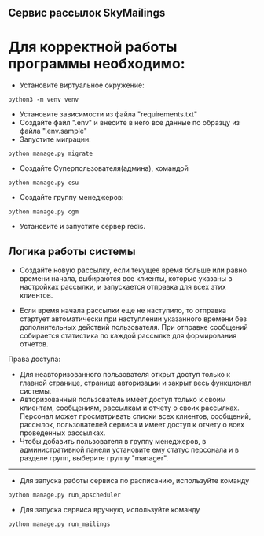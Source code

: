 ## <a id="title1">Сервис рассылок SkyMailings</a>

# Для корректной работы программы необходимо:
- Установите виртуальное окружение:
```shell
python3 -m venv venv
```
- Установите зависимости из файла "requirements.txt"
- Создайте файл ".env" и внесите в него все данные по образцу из файла ".env.sample"
- Запустите миграции:
```shell
python manage.py migrate
```
- Создайте Суперпользователя(админа), командой
```shell
python manage.py csu
```
- Создайте группу менеджеров:
```shell
python manage.py cgm
```
- Установите и запустите сервер redis.

<a id="title2">Логика работы системы</a>
---
- Создайте новую рассылку, если текущее время больше или равно времени начала, выбираются все клиенты, которые указаны в настройках рассылки, и запускается отправка для всех этих клиентов.

- Если время начала рассылки еще не наступило, то отправка стартует автоматически при наступлении указанного времени без дополнительных действий пользователя. При отправке сообщений собирается статистика по каждой рассылке для формирования отчетов.

Права доступа: 
- Для неавторизованного пользователя открыт доступ только к главной странице, странице авторизации и закрыт весь функционал системы.
- Авторизованный пользователь имеет доступ только к своим клиентам, сообщениям, рассылкам и отчету о своих рассылках. Персонал может просматривать списки всех клиентов, сообщений, рассылок, пользователей сервиса и имеет доступ к отчету о всех проведенных рассылках.
- Чтобы добавить пользователя в группу менеджеров, в административной панели установите ему статус персонала и в разделе групп, выберите группу "manager".


---

- Для запуска работы сервиса по расписанию, используйте команду
```shell
python manage.py run_apscheduler
```
- Для запуска сервиса вручную, используйте команду
```shell
python manage.py run_mailings
```
